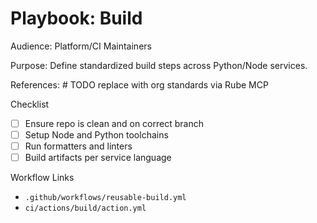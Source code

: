  # Playbook: Build

 Audience: Platform/CI Maintainers

 Purpose: Define standardized build steps across Python/Node services.

 References: # TODO replace with org standards via Rube MCP

 Checklist
 - [ ] Ensure repo is clean and on correct branch
 - [ ] Setup Node and Python toolchains
 - [ ] Run formatters and linters
 - [ ] Build artifacts per service language

 Workflow Links
 - `.github/workflows/reusable-build.yml`
 - `ci/actions/build/action.yml`

